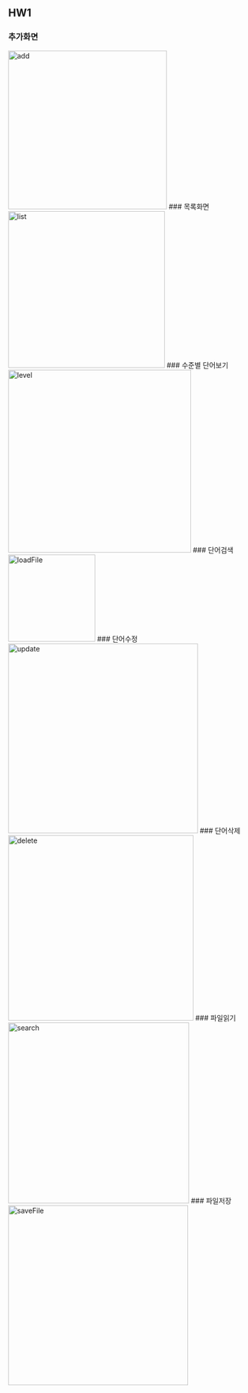 ## HW1

### 추가화면
<img width="321" alt="add" src="https://github.com/GwangjinJeong1/HW1/assets/127232362/c77a878f-f11d-4714-bef4-49fa6472a867">
### 목록화면
<img width="317" alt="list" src="https://github.com/GwangjinJeong1/HW1/assets/127232362/71697e9f-f940-4e5b-98d4-4a3ebb00085e">
### 수준별 단어보기
<img width="370" alt="level" src="https://github.com/GwangjinJeong1/HW1/assets/127232362/696e25fc-ba0d-4e72-adde-a389adb532ee">
### 단어검색
<img width="176" alt="loadFile" src="https://github.com/GwangjinJeong1/HW1/assets/127232362/bc9c4c45-3655-4ad9-955d-17bf3ca38ef2">
### 단어수정
<img width="384" alt="update" src="https://github.com/GwangjinJeong1/HW1/assets/127232362/1bccd070-05d1-437f-b424-e6cde1b55940">
### 단어삭제
<img width="375" alt="delete" src="https://github.com/GwangjinJeong1/HW1/assets/127232362/6191af0f-7ebd-4c7f-b525-555fae683c08">
### 파일읽기
<img width="366" alt="search" src="https://github.com/GwangjinJeong1/HW1/assets/127232362/733c3fdc-518a-47ce-a564-74321afcc954">
### 파일저장
<img width="364" alt="saveFile" src="https://github.com/GwangjinJeong1/HW1/assets/127232362/135c1b0b-aebc-4f67-9610-34aee49f9203">
